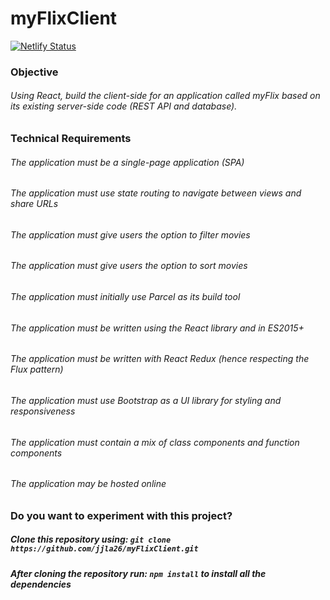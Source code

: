 # myFlixClient

[![Netlify Status](https://api.netlify.com/api/v1/badges/3bce8b46-5c75-4cf0-8783-08cfca821b39/deploy-status)](https://app.netlify.com/sites/myflixapp-client/deploys)

### Objective

###### Using React, build the client-side for an application called myFlix based on its existing server-side code (REST API and database).

### Technical Requirements

###### The application must be a single-page application (SPA)

###### The application must use state routing to navigate between views and share URLs

###### The application must give users the option to filter movies

###### The application must give users the option to sort movies

###### The application must initially use Parcel as its build tool

###### The application must be written using the React library and in ES2015+

###### The application must be written with React Redux (hence respecting the Flux pattern)

###### The application must use Bootstrap as a UI library for styling and responsiveness

###### The application must contain a mix of class components and function components

###### The application may be hosted online

### Do you want to experiment with this project?

##### Clone this repository using: `git clone https://github.com/jjla26/myFlixClient.git`

##### After cloning the repository run: `npm install` to install all the dependencies
